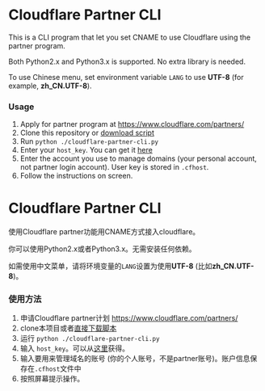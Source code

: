 # Cloudflare Partner CLI

This is a CLI program that let you set CNAME to use Cloudflare using the partner program.

Both Python2.x and Python3.x is supported. No extra library is needed.

To use Chinese menu, set environment variable `LANG` to use **UTF-8** (for example, **zh_CN.UTF-8**).

### Usage

1. Apply for partner program at https://www.cloudflare.com/partners/
2. Clone this repository or [download script](https://github.com/fffonion/cloudflare-partner-cli/raw/master/cloudflare-partner-cli.py)
3. Run `python ./cloudflare-partner-cli.py`
4. Enter your `host_key`. You can get it [here](https://partners.cloudflare.com/api-management)
5. Enter the account you use to manage domains (your personal account, not partner login account). User key is stored in `.cfhost`.
6. Follow the instructions on screen.

# Cloudflare Partner CLI

使用Cloudflare partner功能用CNAME方式接入cloudflare。

你可以使用Python2.x或者Python3.x。无需安装任何依赖。

如需使用中文菜单，请将环境变量的`LANG`设置为使用**UTF-8** (比如**zh_CN.UTF-8**)。

### 使用方法

1. 申请Cloudflare partner计划 https://www.cloudflare.com/partners/
2. clone本项目或者[直接下载脚本](https://github.com/fffonion/cloudflare-partner-cli/raw/master/cloudflare-partner-cli.py)
3. 运行 `python ./cloudflare-partner-cli.py`
4. 输入 `host_key`。可以从[这里](https://partners.cloudflare.com/api-management)获得。
5. 输入要用来管理域名的账号 (你的个人账号，不是partner账号)。账户信息保存在`.cfhost`文件中
6. 按照屏幕提示操作。